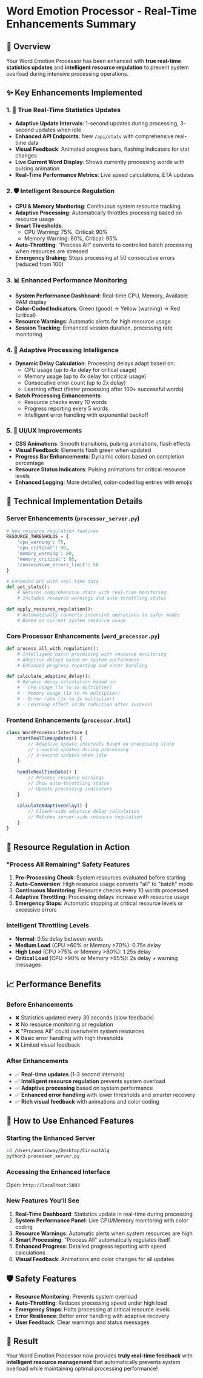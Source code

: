 # Word Emotion Processor - Real-Time Enhancements Summary

## 🚀 Overview
Your Word Emotion Processor has been enhanced with **true real-time statistics updates** and **intelligent resource regulation** to prevent system overload during intensive processing operations.

## ✨ Key Enhancements Implemented

### 1. 🔄 True Real-Time Statistics Updates
- **Adaptive Update Intervals**: 1-second updates during processing, 3-second updates when idle
- **Enhanced API Endpoints**: New `/api/stats` with comprehensive real-time data
- **Visual Feedback**: Animated progress bars, flashing indicators for stat changes
- **Live Current Word Display**: Shows currently processing words with pulsing animation
- **Real-Time Performance Metrics**: Live speed calculations, ETA updates

### 2. 🛡️ Intelligent Resource Regulation
- **CPU & Memory Monitoring**: Continuous system resource tracking
- **Adaptive Processing**: Automatically throttles processing based on resource usage
- **Smart Thresholds**:
  - CPU Warning: 75%, Critical: 90%
  - Memory Warning: 80%, Critical: 95%
- **Auto-Throttling**: "Process All" converts to controlled batch processing when resources are stressed
- **Emergency Braking**: Stops processing at 50 consecutive errors (reduced from 100)

### 3. 📊 Enhanced Performance Monitoring
- **System Performance Dashboard**: Real-time CPU, Memory, Available RAM display
- **Color-Coded Indicators**: Green (good) → Yellow (warning) → Red (critical)
- **Resource Warnings**: Automatic alerts for high resource usage
- **Session Tracking**: Enhanced session duration, processing rate monitoring

### 4. 🎯 Adaptive Processing Intelligence
- **Dynamic Delay Calculation**: Processing delays adapt based on:
  - CPU usage (up to 4x delay for critical usage)
  - Memory usage (up to 4x delay for critical usage)
  - Consecutive error count (up to 2x delay)
  - Learning effect (faster processing after 100+ successful words)
- **Batch Processing Enhancements**:
  - Resource checks every 10 words
  - Progress reporting every 5 words
  - Intelligent error handling with exponential backoff

### 5. 🎨 UI/UX Improvements
- **CSS Animations**: Smooth transitions, pulsing animations, flash effects
- **Visual Feedback**: Elements flash green when updated
- **Progress Bar Enhancements**: Dynamic colors based on completion percentage
- **Resource Status Indicators**: Pulsing animations for critical resource levels
- **Enhanced Logging**: More detailed, color-coded log entries with emojis

## 🔧 Technical Implementation Details

### Server Enhancements (`processor_server.py`)
```python
# New resource regulation features
RESOURCE_THRESHOLDS = {
    'cpu_warning': 75,
    'cpu_critical': 90,
    'memory_warning': 80,
    'memory_critical': 95,
    'consecutive_errors_limit': 50
}

# Enhanced API with real-time data
def get_stats():
    # Returns comprehensive stats with real-time monitoring
    # Includes resource warnings and auto-throttling status

def apply_resource_regulation():
    # Automatically converts intensive operations to safer modes
    # Based on current system resource usage
```

### Core Processor Enhancements (`word_processor.py`)
```python
def process_all_with_regulation():
    # Intelligent batch processing with resource monitoring
    # Adaptive delays based on system performance
    # Enhanced progress reporting and error handling

def calculate_adaptive_delay():
    # Dynamic delay calculation based on:
    # - CPU usage (1x to 4x multiplier)
    # - Memory usage (1x to 4x multiplier)  
    # - Error rate (1x to 2x multiplier)
    # - Learning effect (0.8x reduction after success)
```

### Frontend Enhancements (`processor.html`)
```javascript
class WordProcessorInterface {
    startRealTimeUpdates() {
        // Adaptive update intervals based on processing state
        // 1-second updates during processing
        // 3-second updates when idle
    }
    
    handleRealTimeData() {
        // Process resource warnings
        // Show auto-throttling status
        // Update processing indicators
    }
    
    calculateAdaptiveDelay() {
        // Client-side adaptive delay calculation
        // Matches server-side resource regulation
    }
}
```

## 🎯 Resource Regulation in Action

### "Process All Remaining" Safety Features
1. **Pre-Processing Check**: System resources evaluated before starting
2. **Auto-Conversion**: High resource usage converts "all" to "batch" mode
3. **Continuous Monitoring**: Resource checks every 10 words processed
4. **Adaptive Throttling**: Processing delays increase with resource usage
5. **Emergency Stops**: Automatic stopping at critical resource levels or excessive errors

### Intelligent Throttling Levels
- **Normal**: 0.5s delay between words
- **Medium Load** (CPU >60% or Memory >70%): 0.75s delay
- **High Load** (CPU >75% or Memory >80%): 1.25s delay  
- **Critical Load** (CPU >90% or Memory >95%): 2s delay + warning messages

## 📈 Performance Benefits

### Before Enhancements
- ❌ Statistics updated every 30 seconds (slow feedback)
- ❌ No resource monitoring or regulation
- ❌ "Process All" could overwhelm system resources
- ❌ Basic error handling with high thresholds
- ❌ Limited visual feedback

### After Enhancements
- ✅ **Real-time updates** (1-3 second intervals)
- ✅ **Intelligent resource regulation** prevents system overload
- ✅ **Adaptive processing** based on system performance
- ✅ **Enhanced error handling** with lower thresholds and smarter recovery
- ✅ **Rich visual feedback** with animations and color coding

## 🚀 How to Use Enhanced Features

### Starting the Enhanced Server
```bash
cd /Users/austinway/Desktop/CircuitAlg
python3 processor_server.py
```

### Accessing the Enhanced Interface
Open: `http://localhost:5003`

### New Features You'll See
1. **Real-Time Dashboard**: Statistics update in real-time during processing
2. **System Performance Panel**: Live CPU/Memory monitoring with color coding
3. **Resource Warnings**: Automatic alerts when system resources are high
4. **Smart Processing**: "Process All" automatically regulates itself
5. **Enhanced Progress**: Detailed progress reporting with speed calculations
6. **Visual Feedback**: Animations and color changes for all updates

## 🛡️ Safety Features
- **Resource Monitoring**: Prevents system overload
- **Auto-Throttling**: Reduces processing speed under high load
- **Emergency Stops**: Halts processing at critical resource levels
- **Error Resilience**: Better error handling with adaptive recovery
- **User Feedback**: Clear warnings and status messages

## 🎉 Result
Your Word Emotion Processor now provides **truly real-time feedback** with **intelligent resource management** that automatically prevents system overload while maintaining optimal processing performance!
